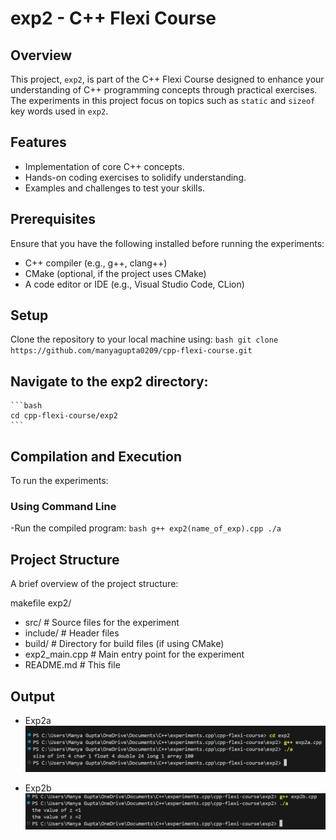 # exp2 - C++ Flexi Course

## Overview
 This project, `exp2`, is part of the C++ Flexi Course designed to enhance your understanding of C++ programming concepts through practical exercises. The experiments in this project focus on topics such as `static` and `sizeof` key words used in `exp2`.

## Features
 - Implementation of core C++ concepts.
 - Hands-on coding exercises to solidify understanding.
 - Examples and challenges to test your skills.

## Prerequisites
Ensure that you have the following installed before running the experiments:
 - C++ compiler (e.g., g++, clang++)
 - CMake (optional, if the project uses CMake)
 - A code editor or IDE (e.g., Visual Studio Code, CLion)

## Setup
Clone the repository to your local machine using:
    ```bash
    git clone https://github.com/manyagupta0209/cpp-flexi-course.git
    ```

## Navigate to the exp2 directory:
    ```bash
    cd cpp-flexi-course/exp2
    ```

## Compilation and Execution
 To run the experiments:

### Using Command Line

-Run the compiled program:
    ```bash
    g++ exp2(name_of_exp).cpp
    ./a
    ```

## Project Structure
 A brief overview of the project structure:

 makefile
 exp2/
 - src/               # Source files for the experiment
 - include/           # Header files
 - build/             # Directory for build files (if using CMake)
 - exp2_main.cpp      # Main entry point for the experiment
 - README.md          # This file

## Output

- Exp2a
![alt text](outputExp2a.png)

- Exp2b
![alt text](outputExp2b.png)
